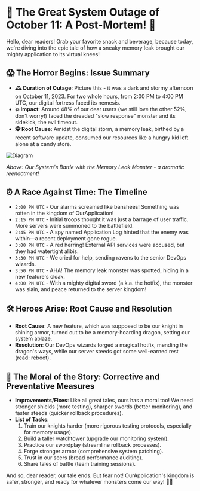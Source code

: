 # 🚨 The Great System Outage of October 11: A Post-Mortem! 🚨

Hello, dear readers! Grab your favorite snack and beverage, because today, we're diving into the epic tale of how a sneaky memory leak brought our mighty application to its virtual knees!

## 😱 The Horror Begins: Issue Summary

- **🕰️ Duration of Outage**: Picture this - it was a dark and stormy afternoon on October 11, 2023. For two whole hours, from 2:00 PM to 4:00 PM UTC, our digital fortress faced its nemesis.
- **💥 Impact**: Around 48% of our dear users (we still love the other 52%, don't worry!) faced the dreaded "slow response" monster and its sidekick, the evil timeout.
- **🕵️ Root Cause**: Amidst the digital storm, a memory leak, birthed by a recent software update, consumed our resources like a hungry kid left alone at a candy store.

![Diagram](https://github.com/Paulkelvin/bag-of-images/blob/main/2023-10-14%2005.26.03%20-%20Illustration%20of%20a%20cartoonish%20memory%20leak%20monster.png?raw=true "Our System's Battle with the Memory Leak Monster")

*Above: Our System's Battle with the Memory Leak Monster - a dramatic reenactment!*

## ⏰ A Race Against Time: The Timeline

- `2:00 PM UTC` - Our alarms screamed like banshees! Something was rotten in the kingdom of OurApplication!
- `2:15 PM UTC` - Initial troops thought it was just a barrage of user traffic. More servers were summoned to the battlefield.
- `2:45 PM UTC` - A spy named Application Log hinted that the enemy was within—a recent deployment gone rogue.
- `3:00 PM UTC` - A red herring! External API services were accused, but they had watertight alibis.
- `3:30 PM UTC` - We cried for help, sending ravens to the senior DevOps wizards.
- `3:50 PM UTC` - AHA! The memory leak monster was spotted, hiding in a new feature's cloak.
- `4:00 PM UTC` - With a mighty digital sword (a.k.a. the hotfix), the monster was slain, and peace returned to the server kingdom!

## 🛠️ Heroes Arise: Root Cause and Resolution

- **Root Cause**: A new feature, which was supposed to be our knight in shining armor, turned out to be a memory-hoarding dragon, setting our system ablaze.
- **Resolution**: Our DevOps wizards forged a magical hotfix, mending the dragon's ways, while our server steeds got some well-earned rest (read: reboot).

## 🌟 The Moral of the Story: Corrective and Preventative Measures

- **Improvements/Fixes**: Like all great tales, ours has a moral too! We need stronger shields (more testing), sharper swords (better monitoring), and faster steeds (quicker rollback procedures).
- **List of Tasks**:
  1. Train our knights harder (more rigorous testing protocols, especially for memory usage).
  2. Build a taller watchtower (upgrade our monitoring system).
  3. Practice our swordplay (streamline rollback processes).
  4. Forge stronger armor (comprehensive system patching).
  5. Trust in our seers (broad performance auditing).
  6. Share tales of battle (team training sessions).

And so, dear reader, our tale ends. But fear not! OurApplication's kingdom is safer, stronger, and ready for whatever monsters come our way! 🏰💪

